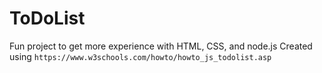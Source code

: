 # ToDoList
Fun project to get more experience with HTML, CSS, and node.js
Created using ```https://www.w3schools.com/howto/howto_js_todolist.asp```

